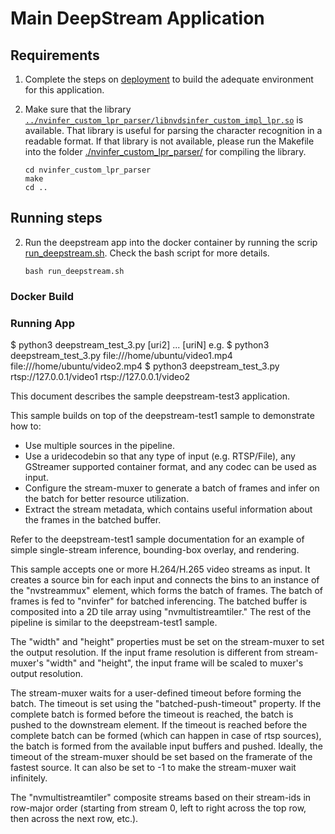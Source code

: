 # Main DeepStream Application

## Requirements

1. Complete the steps on [deployment](../README.md) to build the adequate environment for this application.

2. Make sure that the library [`../nvinfer_custom_lpr_parser/libnvdsinfer_custom_impl_lpr.so`](../nvinfer_custom_lpr_parser/libnvdsinfer_custom_impl_lpr.so) is available. That library is useful for parsing the character recognition in a readable format. If that library is not available, please run the Makefile into the folder [./nvinfer_custom_lpr_parser/](./nvinfer_custom_lpr_parser/) for compiling the library.

    ```console
    cd nvinfer_custom_lpr_parser
    make
    cd ..
    ```

## Running steps

2. Run the deepstream app into the docker container by running the scrip [run_deepstream.sh](./run_deepstream.sh). Check the bash script for more details.

    ```console
    bash run_deepstream.sh
    ```

### Docker Build

### Running App

  $ python3 deepstream_test_3.py <uri1> [uri2] ... [uriN]
e.g.
  $ python3 deepstream_test_3.py file:///home/ubuntu/video1.mp4 file:///home/ubuntu/video2.mp4
  $ python3 deepstream_test_3.py rtsp://127.0.0.1/video1 rtsp://127.0.0.1/video2

This document describes the sample deepstream-test3 application.

This sample builds on top of the deepstream-test1 sample to demonstrate how to:

* Use multiple sources in the pipeline.
* Use a uridecodebin so that any type of input (e.g. RTSP/File), any GStreamer
  supported container format, and any codec can be used as input.
* Configure the stream-muxer to generate a batch of frames and infer on the
  batch for better resource utilization.
* Extract the stream metadata, which contains useful information about the
  frames in the batched buffer.

Refer to the deepstream-test1 sample documentation for an example of simple
single-stream inference, bounding-box overlay, and rendering.

This sample accepts one or more H.264/H.265 video streams as input. It creates
a source bin for each input and connects the bins to an instance of the
"nvstreammux" element, which forms the batch of frames. The batch of
frames is fed to "nvinfer" for batched inferencing. The batched buffer is
composited into a 2D tile array using "nvmultistreamtiler." The rest of the
pipeline is similar to the deepstream-test1 sample.

The "width" and "height" properties must be set on the stream-muxer to set the
output resolution. If the input frame resolution is different from
stream-muxer's "width" and "height", the input frame will be scaled to muxer's
output resolution.

The stream-muxer waits for a user-defined timeout before forming the batch. The
timeout is set using the "batched-push-timeout" property. If the complete batch
is formed before the timeout is reached, the batch is pushed to the downstream
element. If the timeout is reached before the complete batch can be formed
(which can happen in case of rtsp sources), the batch is formed from the
available input buffers and pushed. Ideally, the timeout of the stream-muxer
should be set based on the framerate of the fastest source. It can also be set
to -1 to make the stream-muxer wait infinitely.

The "nvmultistreamtiler" composite streams based on their stream-ids in
row-major order (starting from stream 0, left to right across the top row, then
across the next row, etc.).
